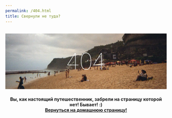 ```yaml
---
permalink: /404.html
title: Свернули не туда?
---
```

![404 on Bali](/pictures/404.webp)
---
<div align="center">
<b>Вы, как настоящий путешественник, забрели на страницу которой нет! Бывает! :)</b>
<br>
<b><a href="https://vagabondity.com">Вернуться на домашнюю страницу!</a></b>
</div>